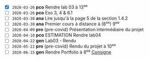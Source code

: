 - [x] `2020-03-26` **pco** Rendre lab 03 à 13⁰⁰
- [ ] `2020-03-26` **pco** Exo 3, 4 & 6.1
- [ ] `2020-03-30` **ana** Lire jusqu'à la page 5 de la section 1.4.2
- [ ] `2020-03-30` **ana** Premier cours à distance à (8⁴⁵) 9⁰⁰
- [ ] `2020-04-09` **pro** {pre-covid} Présentation intermédiaire du projet
- [ ] `2020-04-10` **pco** ESTIMATION Rendre lab04
- [ ] `2020-04-22` **gen** Lab03 - Rendu
- [ ] `2020-05-22` **pro** {pre-covid} Rendu du projet à 10⁰⁰
- [ ] `2020-06-15` **gen** Rendre Portfolio à 8⁰⁰ [Consigne](https://cyberlearn.hes-so.ch/mod/page/view.php?id=1102941)
